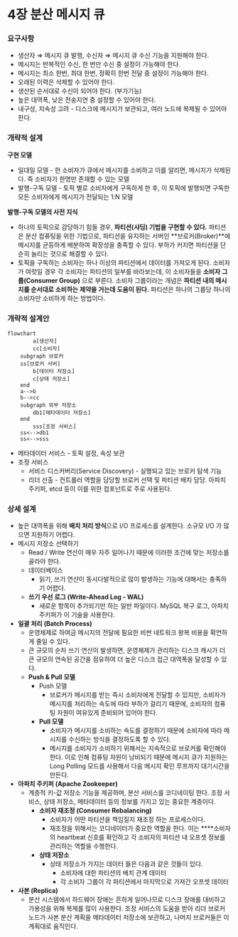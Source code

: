 # 4장 분산 메시지 큐

### 요구사항

- 생산자 ⇒ 메시지 큐 발행, 수신자 ⇒ 메시지 큐 수신 기능을 지원해야 한다.
- 메시지는 반복적인 수신, 한 번만 수신 중 설정이 가능해야 한다.
- 메시지는 최소 한번, 최대 한번, 정확히 한번 전달 중 설정이 가능해야 한다.
- 오래된 이력은 삭제할 수 있어야 한다.
- 생산된 순서대로 수신이 되어야 한다. (부가기능)
- 높은 대역폭, 낮은 전송지연 중 설정할 수 있어야 한다.
- 내구성, 지속성 고려 - 디스크에 메시지가 보관되고, 여러 노드에 복제될 수 있어야 한다.

### 개략적 설계

**구현 모델**

- 일대일 모델 - 한 소비자가 큐에서 메시지를 소비하고 이를 알리면, 메시지가 삭제된다. 즉 소비자가 한명만 존재할 수 있는 모델
- 발행-구독 모델 - 토픽 별로 소비자에게 구독하게 한 후, 이 토픽에 발행되면 구독한 모든 소비자에게 메시지가 전달되는 1:N 모델

**발행-구독 모델의 사전 지식**

- 하나의 토픽으로 감당하기 힘들 경우, **파티션(샤딩) 기법을 구현할 수 있다.** 파티션은 분산 컴퓨팅을 위한 기법으로, 파티션을 유지하는 서버인 **브로커(Broker)**에 메시지를 균등하게 배분하여 확장성을 충족할 수 있다. 부하가 커지면 파티션을 단순히 늘리는 것으로 해결할 수 있다.
- 토픽을 구독하는 소비자는 하나 이상의 파티션에서 데이터를 가져오게 된다. 소비자가 여럿일 경우 각 소비자는 파티션의 일부를 바라보는데, 이 소비자들을 **소비자 그룹(Consumer Group)** 으로 부른다. 소비자 그룹이라는 개념은 **파티션 내의 메시지를 순서대로 소비하는 제약을 거는데 도움이 된다.** 파티션은 하나의 그룹당 하나의 소비자만 소비하게 하는 방법이다.

### 개략적 설계안

```mermaid
flowchart
		a[생산자]
		cc[소비자]
    subgraph 브로커
    ss[브로커 서버]
		b[데이터 저장소]
		c[상태 저장소]
    end
    a-->b
    b-->cc
    subgraph 외부 저장소
		db1[메타데이터 저장소]
    end
		sss[조정 서비스]
    ss<-->db1
    ss<-->sss
```

- 메타데이터 서비스 - 토픽 설정, 속성 보관
- 조정 서비스
    - 서비스 디스커버리(Service Discovery) - 실행되고 있는 브로커 탐색 기능
    - 리더 선출 - 컨트롤러 역할을 담당할 브로커 선택 및 파티션 배치 담당. 아파치 주키퍼, etcd 등이 이를 위한 컴포넌트로 주로 사용된다.

### 상세 설계

- 높은 대역폭을 위해 **배치 처리 방식**으로 I/O 프로세스를 설계한다. 소규모 I/O 가 많으면 지원하기 어렵다.
- 메시지 저장소 선택하기
    - Read / Write 연산이 매우 자주 일어나기 때문에 이러한 조건에 맞는 저장소를 골라야 한다.
    - 데이터베이스
        - 읽기, 쓰기 연산이 동시다발적으로 많이 발생하는 기능에 대해서는 충족하기 어렵다.
    - **쓰기 우선 로그 (Write-Ahead Log - WAL)**
        - 새로운 항목이 추가되기만 하는 일반 파일이다. MySQL 복구 로그, 아파치 주키퍼가 이 기술을 사용한다.
- **일괄 처리 (Batch Process)**
    - 운영체제로 하여금 메시지의 전달에 필요한 비싼 네트워크 왕복 비용을 확연하게 줄일 수 있다.
    - 큰 규모의 순차 쓰기 연산이 발생하면, 운영체제가 관리하는 디스크 캐시가 더 큰 규모의 연속된 공간을 점유하여 더 높은 디스크 접근 대역폭을 달성할 수 있다.
    - **Push & Pull 모델**
        - Push 모델
            - 브로커가 메시지를 받는 즉시 소비자에게 전달할 수 있지만, 소비자가 메시지를 처리하는 속도에 따라 부하가 걸리기 때문에, 소비자의 컴퓨팅 자원이 여유있게 준비되어 있어야 한다.
        - **Pull 모델**
            - 소비자가 메시지를 소비하는 속도를 결정하기 때문에 소비자에 따라 메시지를 수신하는 방식을 결정하도록 할 수 있다.
            - 메시지를 소비자가 소비하기 위해서는 지속적으로 브로커를 확인해야 한다. 이로 인해 컴퓨팅 자원이 낭비되기 때문에 메시지 큐가 지원하는 Long Polling 모드를 사용해서 다음 메시지 확인 루프까지 대기시간을 만든다.
- **아파치 주키퍼 (Apache Zookeeper)**
    - 계층적 키-값 저장소 기능을 제공하며, 분산 서비스를 코디네이팅 한다. 조정 서비스, 상태 저장소, 메타데이터 등의 정보를 가지고 있는 중요한 계층이다.
        - **소비자 재조정 (Consumer Rebalancing)**
            - 소비자가 어떤 파티션을 책임질지 재조정 하는 프로세스이다.
            - 재조정을 위해서는 코디네이터가 중요한 역할을 한다. 이는 ****소비자의 heartbeat 신호를 확인하고 각 소비자의 파티션 내 오프셋 정보를 관리하는 역할을 수행한다.
        - **상태 저장소**
            - 상태 저장소가 가지는 데이터 들은 다음과 같은 것들이 있다.
                - 소비자에 대한 파티션의 배치 관계 데이터
                - 각 소비자 그룹이 각 파티션에서 마지막으로 가져간 오프셋 데이터
- **사본 (Replica)**
    - 분산 시스템에서 하드웨어 장애는 흔하게 일어나므로 디스크 장애를 대비하고 가용성을 위해 복제를 많이 사용한다. 조정 서비스의 도움을 받아 리더 브로커 노드가 사본 분산 계획을 메타데이터 저장소에 보관하고, 나머지 브로커들은 이 계획대로 움직인다.
